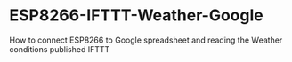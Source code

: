 # ESP8266-IFTTT-Weather-Google
How to connect ESP8266 to Google spreadsheet and reading the Weather conditions published IFTTT
